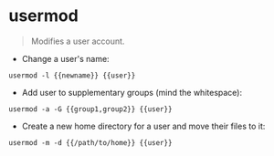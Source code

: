 # usermod

> Modifies a user account.

- Change a user's name:

`usermod -l {{newname}} {{user}}`

- Add user to supplementary groups (mind the whitespace):

`usermod -a -G {{group1,group2}} {{user}}`

- Create a new home directory for a user and move their files to it:

`usermod -m -d {{/path/to/home}} {{user}}`
